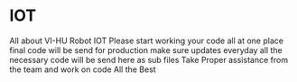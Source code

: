 # IOT
All about VI-HU Robot IOT
Please start working your code all at one place
final code will be send for production
make sure updates everyday 
all the necessary code will be send here as sub files 
Take Proper assistance from the team and work on code
All the Best
